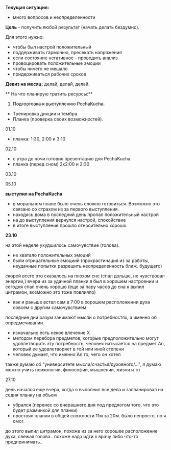**Текущая ситуация:**

- много вопросов и неопределенности

**Цель** - получить любой результат (начать делать бездумно).

Для этого нужно:

- чтобы был настрой положительный
 - поддерживать гармонию, пресекать напряжения 
 - если состояние негативное - проводить анализ
 - провоцировать положительные эмоции
- чтобы ничего не мешало
 - придерживаться рабочих сроков
 
**Девиз на месяц:** делай, делай, делай. 
 
** На что планирую тратить ресурсы:**
  
1. ~~Подговтовка к выступлению PechaKucha.~~
- Тренировка дикции и тембра.
- Планка (проверка своих возможностей).

01.10

- планка: 1:30, 2:00 и 3:10

02.10

- с утра до ночи готовил презентацию для PechaKucha.
- планка (перед сном) 2х2:00 и 2:30

03.10

05.10
 
**выступил на PechaKucha**
- в моральном плане было очень сложно готовиться. Возможно это связано со страхом из за первого выступления.
- находясь дома в последний день пропал положительный настрой
- на до выступления вернулся настрой, спокойствие
- в итоге выступление прошло относительно хорошо
 
**23.10**

на этой неделе ухудшилось самочувствие (голова).
- не хватало положительных эмоций
- были отрицательные эмоциий (прокрастинация из за работы, неудачные попытки разрешить неопределенность ближ. будущего)

скорей всего это сказалось на плохом сне (спал дольше, не чувствовал энергии,)
вчера из за удачной планки я был в хорошем настроении и сегодня спал очень хорошо (еще за пару часов до сна я выпил цитрамон, возможно это тоже повлияло)
- как и раньше встал сам в 7:00 в хорошем расположении духа совсем с другим самочувствием

последние дни разум занимают мысли о потребностях, а именно об опредмечивании. 
- изначально есть некое влечение Х
- методом перебора предметов, которые предположительно могут удовлетворить эту потребность, человек натыкается на предмет Аn, который ее удовлетворяет в той или иной степени
- человек думает, что именно An то, чего он хотел

также думаю об "университете мысли/счастья/духовного/...", я думаю можно учить психологии, философии, мышлении, жизни и тп

27.10

день начался еще вчера, когда я выполнил все дела и запланировал на седня планку на объем
- убрался (перенес со вчерашнего дня под предлогом того, что это будет разминкой для планки)
- простоял планки в общей сложности 11м за 20м. было непросто, но я смог.

до этого выпил цитрамон, похоже из за него хорошее расположение духа, свежая голова.. похоже надо идти к врачу либо что-то предпринимать.. 
 